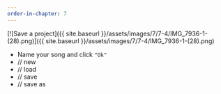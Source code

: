```yaml
---
order-in-chapter: 7
---
```


[![Save a project]({{ site.baseurl }}/assets/images/7/7-4/IMG_7936-1-(28).png)]({{
site.baseurl }}/assets/images/7/7-4/IMG_7936-1-(28).png)

- Name your song and click `"Ok"`
- // new
- // load
- // save
- // save as
